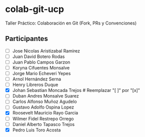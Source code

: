 # colab-git-ucp
Taller Práctico: Colaboración en Git (Fork, PRs y Convenciones)
## Participantes
- [ ] Jose Nicolas Aristizabal Ramirez
- [ ] Juan David Botero Rodas
- [ ] Juan Pablo Campos Garzon
- [ ] Koryna Cifuentes Monsalve
- [ ] Jorge Mario	Echeveri Yepes
- [ ] Arnol	Hernández Serna
- [ ] Henry	Libreros Duque
- [x] Johan Sebastian	Moncada Trejos  # Reemplazar "[ ]" por "[x]"
- [ ] Duban Andres Monsalve Suarez
- [ ] Carlos Alfonso Muñoz Agudelo
- [ ] Gustavo Adolfo Ospina Lopez
- [x] Roosevelt Mauricio Rayo Garcia
- [ ] Wilmer Fidel Restrepo Orrego
- [ ] Daniel Alberto Tapasco Trejos
- [x] Pedro Luis Toro Acosta
